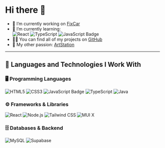 # Hi there 👋

- 🔭 I’m currently working on [FixCar](https://github.com/Splasz/FixCar)  
- 🌱 I’m currently learning:  
  ![React](https://img.shields.io/badge/React-20232A?style=flat&logo=react&logoColor=61DAFB)
  ![TypeScript](https://img.shields.io/badge/TypeScript-3178C6?style=flat&logo=TypeScript&logoColor=white)
  ![JavaScript Badge](https://img.shields.io/badge/JavaScript-F7DF1E?logo=javascript&logoColor=000&style=flat)
- 👨‍💻 You can find all of my projects on [GitHub](https://github.com/Splasz)  
- 🎨 My other passion: [ArtStation](https://www.artstation.com/splasz)

---

## 🚀 Languages and Technologies I Work With

### 🖥️ Programming Languages
![HTML5](https://img.shields.io/badge/HTML5-E34F26?style=flat&logo=html5&logoColor=white)
![CSS3](https://img.shields.io/badge/CSS3-1572B6?style=flat&logo=css3&logoColor=white)
![JavaScript Badge](https://img.shields.io/badge/JavaScript-F7DF1E?logo=javascript&logoColor=000&style=flat)
![TypeScript](https://img.shields.io/badge/TypeScript-3178C6?style=flat&logo=TypeScript&logoColor=white)
![Java](https://img.shields.io/badge/Java-ED8B00?style=flat&logo=openjdk&logoColor=white)

### ⚙️ Frameworks & Libraries
![React](https://img.shields.io/badge/React-20232A?style=flat&logo=react&logoColor=61DAFB)
![Node.js](https://img.shields.io/badge/Node.js-339933?style=flat&logo=node.js&logoColor=white)
![Tailwind CSS](https://img.shields.io/badge/Tailwind_CSS-06B6D4?style=flat&logo=tailwind-css&logoColor=white)
![MUI X](https://img.shields.io/badge/MUI_X-007FFF?style=flat&logo=mui&logoColor=white)

### 🗄️ Databases & Backend
![MySQL](https://img.shields.io/badge/MySQL-4479A1?style=flat&logo=mysql&logoColor=white)
![Supabase](https://img.shields.io/badge/Supabase-3ECF8E?style=flat&logo=supabase&logoColor=white)

